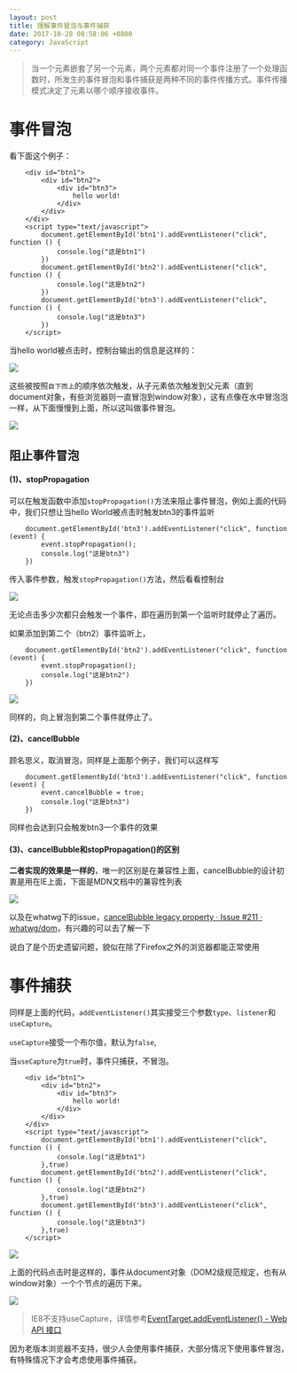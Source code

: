 ```yaml
---
layout: post
title: 理解事件冒泡与事件捕获
date: 2017-10-28 08:58:06 +0800
category: JavaScript
---
```




> 当一个元素嵌套了另一个元素，两个元素都对同一个事件注册了一个处理函数时，所发生的事件冒泡和事件捕获是两种不同的事件传播方式。事件传播模式决定了元素以哪个顺序接收事件。


# 事件冒泡

看下面这个例子：

```
    <div id="btn1">
        <div id="btn2">
            <div id="btn3">
                hello world!
            </div>
        </div>
    </div>
    <script type="text/javascript">
        document.getElementById('btn1').addEventListener("click", function () {
            console.log("这是btn1")
        })
        document.getElementById('btn2').addEventListener("click", function () {
            console.log("这是btn2")
        })
        document.getElementById('btn3').addEventListener("click", function () {
            console.log("这是btn3")
        })
    </script>
```

当hello world被点击时，控制台输出的信息是这样的：

![](/pics/2017/10/2801.png)

这些被按照`自下而上`的顺序依次触发，从子元素依次触发到父元素（直到document对象，有些浏览器则一直冒泡到window对象），这有点像在水中冒泡泡一样，从下面慢慢到上面，所以这叫做事件冒泡。

![](/pics/2017/10/2807.png)


## 阻止事件冒泡

#### (1)、stopPropagation

可以在触发函数中添加`stopPropagation()`方法来阻止事件冒泡，例如上面的代码中，我们只想让当hello World被点击时触发btn3的事件监听

```
    document.getElementById('btn3').addEventListener("click", function (event) {
        event.stopPropagation();
        console.log("这是btn3")
    })
```

传入事件参数，触发`stopPropagation()`方法，然后看看控制台


![](/pics/2017/10/2802.png)

无论点击多少次都只会触发一个事件，即在遍历到第一个监听时就停止了遍历。

如果添加到第二个（btn2）事件监听上，


```
    document.getElementById('btn2').addEventListener("click", function (event) {
        event.stopPropagation();
        console.log("这是btn2")
    })
```


![](/pics/2017/10/2803.png)

同样的，向上冒泡到第二个事件就停止了。

#### (2)、cancelBubble

顾名思义，取消冒泡，同样是上面那个例子，我们可以这样写

```
    document.getElementById('btn3').addEventListener("click", function (event) {
        event.cancelBubble = true;
        console.log("这是btn3")
    })
```

同样也会达到只会触发btn3一个事件的效果

#### (3)、cancelBubble和stopPropagation()的区别

**二者实现的效果是一样的**，唯一的区别是在兼容性上面，cancelBubble的设计初衷是用在IE上面，下面是MDN文档中的兼容性列表


![](/pics/2017/10/2804.png)


以及在whatwg下的issue，[cancelBubble legacy property · Issue #211 · whatwg/dom](https://github.com/whatwg/dom/issues/211)，有兴趣的可以去了解一下

说白了是个历史遗留问题，貌似在除了Firefox之外的浏览器都能正常使用


# 事件捕获

同样是上面的代码，`addEventListener()`其实接受三个参数`type`、`listener`和`useCapture`。

`useCapture`接受一个布尔值，默认为`false`,


当`useCapture`为`true`时，事件只捕获，不冒泡。

```
    <div id="btn1">
        <div id="btn2">
            <div id="btn3">
                hello world!
            </div>
        </div>
    </div>
    <script type="text/javascript">
        document.getElementById('btn1').addEventListener("click", function () {
            console.log("这是btn1")
        },true)
        document.getElementById('btn2').addEventListener("click", function () {
            console.log("这是btn2")
        },true)
        document.getElementById('btn3').addEventListener("click", function () {
            console.log("这是btn3")
        },true)
    </script>
```


![](/pics/2017/10/2806.png)

上面的代码点击时是这样的，事件从document对象（DOM2级规范规定，也有从window对象）一个个节点的遍历下来。


![](/pics/2017/10/2805.png)

> IE8不支持useCapture，详情参考[EventTarget.addEventListener() - Web API 接口](https://developer.mozilla.org/zh-CN/docs/Web/API/EventTarget/addEventListener)

因为老版本浏览器不支持，很少人会使用事件捕获，大部分情况下使用事件冒泡，有特殊情况下才会考虑使用事件捕获。